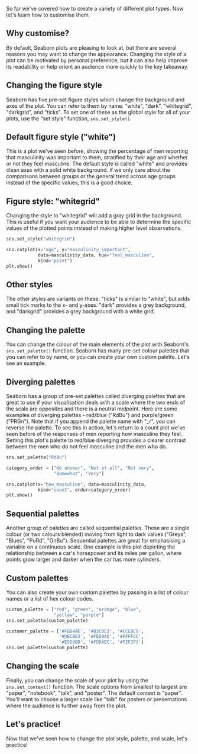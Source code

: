 So far we've covered how to create a variety of different plot types. Now let's learn how to customise them.
## Why customise?
By default, Seaborn plots are pleasing to look at, but there are several reasons you may want to change the appearance. Changing the style of a plot can be motivated by personal preference, but it can also help improve its readability or help orient an audience more quickly to the key takeaway.
## Changing the figure style
Seaborn has five pre-set figure styles which change the background and axes of the plot. You can refer to them by name: "white", "dark", "whitegrid", "darkgrid", and "ticks". To set one of these as the global style for all of your plots, use the "set style" function, `sns.set_style()`.
## Default figure style ("white")
This is a plot we've seen before, showing the percentage of men reporting that masculinity was important to them, stratified by their age and whether or not they feel masculine. The default style is called "white" and provides clean axes with a solid white background. If we only care about the comparisons between groups or the general trend across age groups instead of the specific values, this is a good choice.
## Figure style: "whitegrid"
Changing the style to "whitegrid" will add a gray grid in the background. This is useful if you want your audience to be able to determine the specific values of the plotted points instead of making higher level observations.
```Python
sns.set_style("whitegrid")

sns.catplot(x="age", y="masculinity_important",
			data=masculinity_data, hue="feel_masculine",
			kind="point")
plt.show()
```
## Other styles
The other styles are variants on these. "ticks" is similar to "white", but adds small tick marks to the x- and y-axes. "dark" provides a grey background, and "darkgrid" provides a grey background with a white grid.
## Changing the palette
You can change the colour of the main elements of the plot with Seaborn's `sns.set_palette()` function. Seaborn has many pre-set colour palettes that you can refer to by name, or you can create your own custom palette. Let's see an example.
## Diverging palettes
Seaborn has a group of pre-set palettes called diverging palettes that are great to use if your visualisation deals with a scale where the two ends of the scale are opposites and there is a neutral midpoint. Here are some examples of diverging palettes - red/blue ("RdBu") and purple/green ("PRGn"). Note that if you append the palette name with "\_r", you can reverse the palette. To see this in action, let's return to a count plot we've seen before of the responses of men reporting how masculine they feel. Setting this plot's palette to red/blue diverging provides a clearer contrast between the men who do not feel masculine and the men who do.
```Python
sns.set_palette("RdBu")

category_order = ["No answer", "Not at all", "Not very",
				  "Somewhat", "Very"]

sns.catplot(x="how_masculine", data=masculinity_data,
			kind="count", order=category_order)
plt.show()
```
## Sequential palettes
Another group of palettes are called sequential palettes. These are a single colour (or two colours blended) moving from light to dark values ("Greys", "Blues", "PuRd", "GnBu"). Sequential palettes are great for emphasising a variable on a continuous scale. One example is this plot depicting the relationship between a car's horsepower and its miles per gallon, where points grow larger and darker when the car has more cylinders.
## Custom palettes
You can also create your own custom palettes by passing in a list of colour names or a list of hex colour codes.
```Python
custom_palette = ["red", "green", "orange", "blue",
				  "yellow", "purple"]
sns.set_palette(custom_palette)

customer_palette = ['#FBB4AE', '#B3CDE3', '#CCEBC5',
					'#DECBE4', '#FED9A6', '#FFFFCC',
					'#E5D8BD', '#FDDAEC', '#F2F2F2']
sns.set_palette(custom_palette)
```
## Changing the scale
Finally, you can change the scale of your plot by using the `sns.set_context()` function. The scale options from smallest to largest are "paper", "notebook", "talk", and "poster". The default context is "paper". You'll want to choose a larger scale like "talk" for posters or presentations where the audience is further away from the plot.
## Let's practice!
Now that we've seen how to change the plot style, palette, and scale, let's practice!